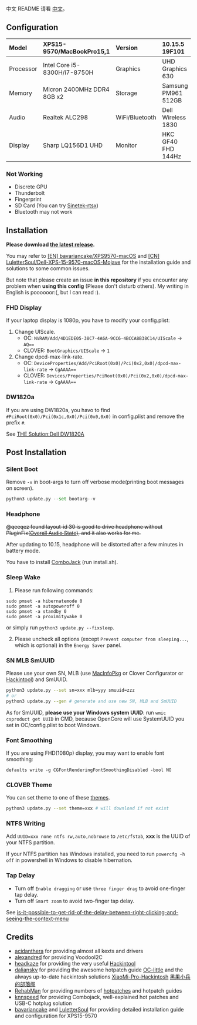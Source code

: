 中文 README 请看 [中文](README_CN.md)。

## Configuration

| Model     | XPS15-9570/MacBookPro15,1    | Version        | 10.15.5 19F101      |
| :-------- | :--------------------------- | :------------- | :------------------ |
| Processor | Intel Core i5-8300H/i7-8750H | Graphics       | UHD Graphics 630    |
| Memory    | Micron 2400MHz DDR4 8GB x2   | Storage        | Samsung PM961 512GB |
| Audio     | Realtek ALC298               | WiFi/Bluetooth | Dell Wireless 1830  |
| Display   | Sharp LQ156D1 UHD            | Monitor        | HKC GF40 FHD 144Hz  |

### Not Working

- Discrete GPU
- Thunderbolt
- Fingerprint
- SD Card (You can try [Sinetek-rtsx](https://github.com/cholonam/Sinetek-rtsx))
- Bluetooth may not work

## Installation

**Please download [the latest release](https://github.com/xxxzc/xps15-9570-macos/releases/latest).**

You may refer to [[EN] bavariancake/XPS9570-macOS](https://github.com/bavariancake/XPS9570-macOS) and [[CN] LuletterSoul/Dell-XPS-15-9570-macOS-Mojave](https://github.com/LuletterSoul/Dell-XPS-15-9570-macOS-Mojave) for the installation guide and solutions to some common issues.

But note that please create an issue **in this repository** if you encounter any problem when **using this config** (Please don't disturb others). My writing in English is poooooor:(, but I can read :).

### FHD Display

If your laptop display is 1080p, you have to modify your config.plist:

1. Change UIScale.
   - OC:  `NVRAM/Add/4D1EDE05-38C7-4A6A-9CC6-4BCCA8B38C14/UIScale`  -> `AQ==`
   - CLOVER: `BootGraphics/UIScale` -> `1`
2. Change dpcd-max-link-rate.
   - OC: `DeviceProperties/Add/PciRoot(0x0)/Pci(0x2,0x0)/dpcd-max-link-rate` -> `CgAAAA==`
   - CLOVER: `Devices/Properties/PciRoot(0x0)/Pci(0x2,0x0)/dpcd-max-link-rate` -> `CgAAAA==`

### DW1820a

If you are using DW1820a, you havo to find `#PciRoot(0x0)/Pci(0x1c,0x0)/Pci(0x0,0x0)` in config.plist and remove the prefix `#`. 

See [THE Solution:Dell DW1820A](https://www.tonymacx86.com/threads/the-solution-dell-dw1820a-broadcom-bcm94350zae-macos-15.288026/)

## Post Installation

### Silent Boot

Remove `-v` in boot-args to turn off verbose mode(printing boot messages on screen).

```python
python3 update.py --set bootarg--v
```

### Headphone

~~@qeeqez found layout-id 30 is good to drive headphone without PluginFix([Overall Audio State](https://github.com/daliansky/XiaoMi-Pro/issues/96)), and it also works for me.~~ 

After updating to 10.15, headphone will be distorted after a few minutes in battery mode. 

You have to install [ComboJack](https://github.com/hackintosh-stuff/ComboJack/tree/master/ComboJack_Installer) (run install.sh).

### Sleep Wake

1. Please run following commands:

```shell
sudo pmset -a hibernatemode 0
sudo pmset -a autopoweroff 0
sudo pmset -a standby 0
sudo pmset -a proximitywake 0
```

 or simply run `python3 update.py --fixsleep`.

2. Please uncheck all options (except `Prevent computer from sleeping...`, which is optional) in the `Energy Saver` panel.

### SN MLB SmUUID

Please use your own SN, MLB (use [MacInfoPkg](https://github.com/acidanthera/MacInfoPkg) or Clover Configurator or [Hackintool](https://www.tonymacx86.com/threads/release-hackintool-v2-8-6.254559/)) and SmUUID.

```sh
python3 update.py --set sn=xxx mlb=yyy smuuid=zzz
# or
python3 update.py --gen # generate and use new SN, MLB and SmUUID
```

As for SmUUID, **please use your Windows system UUID**: run  `wmic csproduct get UUID` in CMD, because OpenCore will use SystemUUID you set in OC/config.plist to boot Windows.

### Font Smoothing

If you are using FHD(1080p) display, you may want to enable font smoothing:

```
defaults write -g CGFontRenderingFontSmoothingDisabled -bool NO
```

### CLOVER Theme

You can set theme to one of these [themes](https://sourceforge.net/p/cloverefiboot/themes/ci/master/tree/themes/).

```sh
python3 update.py --set theme=xxx # will download if not exist
```

### NTFS Writing

Add `UUID=xxx none ntfs rw,auto,nobrowse` to `/etc/fstab`, **xxx** is the UUID of your NTFS partition. 

If your NTFS partition has Windows installed, you need to run `powercfg -h off`  in powershell in Windows to disable hibernation.

### Tap Delay

- Turn off `Enable dragging` or use `three finger drag` to avoid one-finger tap delay.
- Turn off `Smart zoom` to avoid two-finger tap delay.

See [is-it-possible-to-get-rid-of-the-delay-between-right-clicking-and-seeing-the-context-menu](https://apple.stackexchange.com/a/218181)

## Credits

- [acidanthera](https://github.com/acidanthera) for providing almost all kexts and drivers
- [alexandred](https://github.com/alexandred) for providing VoodooI2C
- [headkaze](https://github.com/headkaze) for providing the very useful [Hackintool](https://www.tonymacx86.com/threads/release-hackintool-v2-8-6.254559/)
- [daliansky](https://github.com/daliansky) for providing the awesome hotpatch guide [OC-little](https://github.com/daliansky/OC-little/) and the always up-to-date hackintosh solutions [XiaoMi-Pro-Hackintosh](https://github.com/daliansky/XiaoMi-Pro-Hackintosh) [黑果小兵的部落阁](https://blog.daliansky.net/)
- [RehabMan](https://github.com/RehabMan) for providing numbers of [hotpatches](https://github.com/RehabMan/OS-X-Clover-Laptop-Config/tree/master/hotpatch) and hotpatch guides
- [knnspeed](https://www.tonymacx86.com/threads/guide-dell-xps-15-9560-4k-touch-1tb-ssd-32gb-ram-100-adobergb.224486) for providing Combojack, well-explained hot patches and USB-C hotplug solution
- [bavariancake](https://github.com/bavariancake/XPS9570-macOS) and [LuletterSoul](https://github.com/LuletterSoul/Dell-XPS-15-9570-macOS-Mojave) for providing detailed installation guide and configuration for XPS15-9570